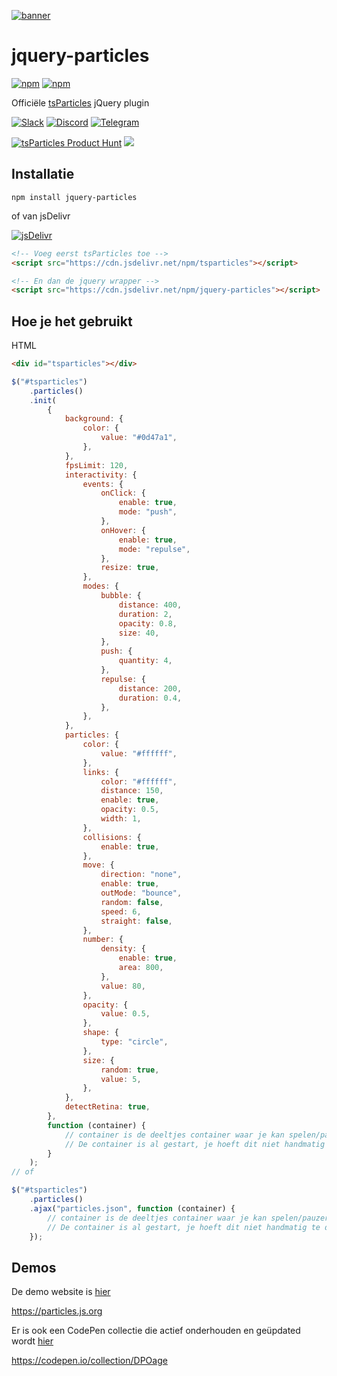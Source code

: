 [![banner](https://particles.js.org/images/banner3.png)](https://particles.js.org)

# jquery-particles

[![npm](https://img.shields.io/npm/v/jquery-particles)](https://www.npmjs.com/package/jquery-particles) [![npm](https://img.shields.io/npm/dm/jquery-particles)](https://www.npmjs.com/package/jquery-particles)

Officiële [tsParticles](https://github.com/matteobruni/tsparticles) jQuery plugin

[![Slack](https://particles.js.org/images/slack.png)](https://join.slack.com/t/tsparticles/shared_invite/enQtOTcxNTQxNjQ4NzkxLWE2MTZhZWExMWRmOWI5MTMxNjczOGE1Yjk0MjViYjdkYTUzODM3OTc5MGQ5MjFlODc4MzE0N2Q1OWQxZDc1YzI) [![Discord](https://particles.js.org/images/discord.png)](https://discord.gg/hACwv45Hme) [![Telegram](https://particles.js.org/images/telegram.png)](https://t.me/tsparticles)

[![tsParticles Product Hunt](https://api.producthunt.com/widgets/embed-image/v1/featured.svg?post_id=186113&theme=light)](https://www.producthunt.com/posts/tsparticles?utm_source=badge-featured&utm_medium=badge&utm_souce=badge-tsparticles") <a href="https://www.buymeacoffee.com/matteobruni"><img src="https://img.buymeacoffee.com/button-api/?text=Buy me a beer&emoji=🍺&slug=matteobruni&button_colour=5F7FFF&font_colour=ffffff&font_family=Arial&outline_colour=000000&coffee_colour=FFDD00"></a>

## Installatie

```shell script
npm install jquery-particles
```

of van jsDelivr

[![jsDelivr](https://data.jsdelivr.com/v1/package/npm/jquery-particles/badge)](https://www.jsdelivr.com/package/npm/jquery-particles)

```html
<!-- Voeg eerst tsParticles toe -->
<script src="https://cdn.jsdelivr.net/npm/tsparticles"></script>

<!-- En dan de jquery wrapper -->
<script src="https://cdn.jsdelivr.net/npm/jquery-particles"></script>
```

## Hoe je het gebruikt

HTML

```html
<div id="tsparticles"></div>
```

```javascript
$("#tsparticles")
    .particles()
    .init(
        {
            background: {
                color: {
                    value: "#0d47a1",
                },
            },
            fpsLimit: 120,
            interactivity: {
                events: {
                    onClick: {
                        enable: true,
                        mode: "push",
                    },
                    onHover: {
                        enable: true,
                        mode: "repulse",
                    },
                    resize: true,
                },
                modes: {
                    bubble: {
                        distance: 400,
                        duration: 2,
                        opacity: 0.8,
                        size: 40,
                    },
                    push: {
                        quantity: 4,
                    },
                    repulse: {
                        distance: 200,
                        duration: 0.4,
                    },
                },
            },
            particles: {
                color: {
                    value: "#ffffff",
                },
                links: {
                    color: "#ffffff",
                    distance: 150,
                    enable: true,
                    opacity: 0.5,
                    width: 1,
                },
                collisions: {
                    enable: true,
                },
                move: {
                    direction: "none",
                    enable: true,
                    outMode: "bounce",
                    random: false,
                    speed: 6,
                    straight: false,
                },
                number: {
                    density: {
                        enable: true,
                        area: 800,
                    },
                    value: 80,
                },
                opacity: {
                    value: 0.5,
                },
                shape: {
                    type: "circle",
                },
                size: {
                    random: true,
                    value: 5,
                },
            },
            detectRetina: true,
        },
        function (container) {
            // container is de deeltjes container waar je kan spelen/pauzeren of kan stoppen/starten
            // De container is al gestart, je hoeft dit niet handmatig te doen
        }
    );
// of

$("#tsparticles")
    .particles()
    .ajax("particles.json", function (container) {
        // container is de deeltjes container waar je kan spelen/pauzeren of kan stoppen/starten
        // De container is al gestart, je hoeft dit niet handmatig te doen
    });
```

## Demos

De demo website is [hier](https://particles.js.org)

<https://particles.js.org>

Er is ook een CodePen collectie die actief onderhouden en geüpdated wordt [hier](https://codepen.io/collection/DPOage)

<https://codepen.io/collection/DPOage>
